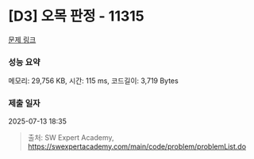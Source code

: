 # [D3] 오목 판정 - 11315 

[문제 링크](https://swexpertacademy.com/main/code/problem/problemDetail.do?contestProbId=AXaSUPYqPYMDFASQ) 

### 성능 요약

메모리: 29,756 KB, 시간: 115 ms, 코드길이: 3,719 Bytes

### 제출 일자

2025-07-13 18:35



> 출처: SW Expert Academy, https://swexpertacademy.com/main/code/problem/problemList.do